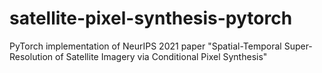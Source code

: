 # satellite-pixel-synthesis-pytorch
PyTorch implementation of NeurIPS 2021 paper "Spatial-Temporal Super-Resolution of Satellite Imagery via Conditional Pixel Synthesis"
